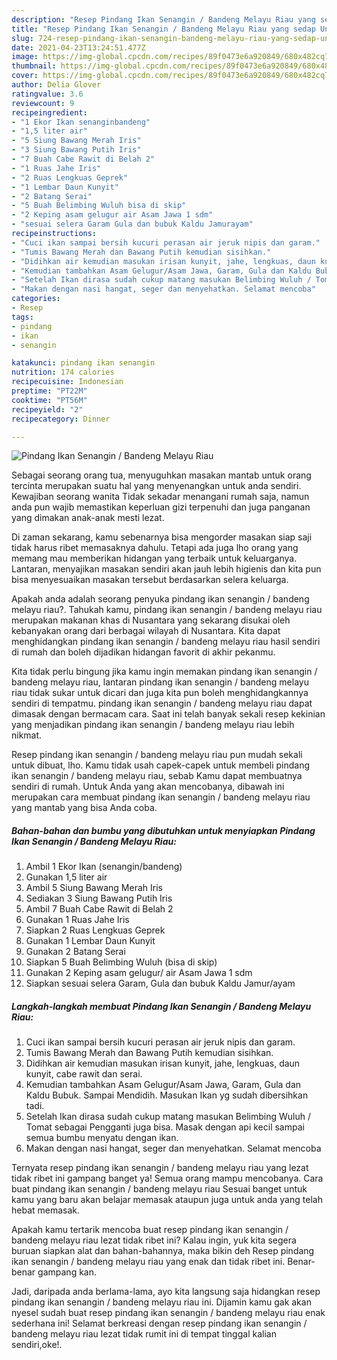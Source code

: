 ```yaml
---
description: "Resep Pindang Ikan Senangin / Bandeng Melayu Riau yang sedap Untuk Jualan"
title: "Resep Pindang Ikan Senangin / Bandeng Melayu Riau yang sedap Untuk Jualan"
slug: 724-resep-pindang-ikan-senangin-bandeng-melayu-riau-yang-sedap-untuk-jualan
date: 2021-04-23T13:24:51.477Z
image: https://img-global.cpcdn.com/recipes/89f0473e6a920849/680x482cq70/pindang-ikan-senangin-bandeng-melayu-riau-foto-resep-utama.jpg
thumbnail: https://img-global.cpcdn.com/recipes/89f0473e6a920849/680x482cq70/pindang-ikan-senangin-bandeng-melayu-riau-foto-resep-utama.jpg
cover: https://img-global.cpcdn.com/recipes/89f0473e6a920849/680x482cq70/pindang-ikan-senangin-bandeng-melayu-riau-foto-resep-utama.jpg
author: Delia Glover
ratingvalue: 3.6
reviewcount: 9
recipeingredient:
- "1 Ekor Ikan senanginbandeng"
- "1,5 liter air"
- "5 Siung Bawang Merah Iris"
- "3 Siung Bawang Putih Iris"
- "7 Buah Cabe Rawit di Belah 2"
- "1 Ruas Jahe Iris"
- "2 Ruas Lengkuas Geprek"
- "1 Lembar Daun Kunyit"
- "2 Batang Serai"
- "5 Buah Belimbing Wuluh bisa di skip"
- "2 Keping asam gelugur air Asam Jawa 1 sdm"
- "sesuai selera Garam Gula dan bubuk Kaldu Jamurayam"
recipeinstructions:
- "Cuci ikan sampai bersih kucuri perasan air jeruk nipis dan garam."
- "Tumis Bawang Merah dan Bawang Putih kemudian sisihkan."
- "Didihkan air kemudian masukan irisan kunyit, jahe, lengkuas, daun kunyit, cabe rawit dan serai."
- "Kemudian tambahkan Asam Gelugur/Asam Jawa, Garam, Gula dan Kaldu Bubuk. Sampai Mendidih. Masukan Ikan yg sudah dibersihkan tadi."
- "Setelah Ikan dirasa sudah cukup matang masukan Belimbing Wuluh / Tomat sebagai Pengganti juga bisa. Masak dengan api kecil sampai semua bumbu menyatu dengan ikan."
- "Makan dengan nasi hangat, seger dan menyehatkan. Selamat mencoba"
categories:
- Resep
tags:
- pindang
- ikan
- senangin

katakunci: pindang ikan senangin 
nutrition: 174 calories
recipecuisine: Indonesian
preptime: "PT22M"
cooktime: "PT56M"
recipeyield: "2"
recipecategory: Dinner

---
```



![Pindang Ikan Senangin / Bandeng Melayu Riau](https://img-global.cpcdn.com/recipes/89f0473e6a920849/680x482cq70/pindang-ikan-senangin-bandeng-melayu-riau-foto-resep-utama.jpg)

Sebagai seorang orang tua, menyuguhkan masakan mantab untuk orang tercinta merupakan suatu hal yang menyenangkan untuk anda sendiri. Kewajiban seorang  wanita Tidak sekadar menangani rumah saja, namun anda pun wajib memastikan keperluan gizi terpenuhi dan juga panganan yang dimakan anak-anak mesti lezat.

Di zaman  sekarang, kamu sebenarnya bisa mengorder masakan siap saji tidak harus ribet memasaknya dahulu. Tetapi ada juga lho orang yang memang mau memberikan hidangan yang terbaik untuk keluarganya. Lantaran, menyajikan masakan sendiri akan jauh lebih higienis dan kita pun bisa menyesuaikan masakan tersebut berdasarkan selera keluarga. 



Apakah anda adalah seorang penyuka pindang ikan senangin / bandeng melayu riau?. Tahukah kamu, pindang ikan senangin / bandeng melayu riau merupakan makanan khas di Nusantara yang sekarang disukai oleh kebanyakan orang dari berbagai wilayah di Nusantara. Kita dapat menghidangkan pindang ikan senangin / bandeng melayu riau hasil sendiri di rumah dan boleh dijadikan hidangan favorit di akhir pekanmu.

Kita tidak perlu bingung jika kamu ingin memakan pindang ikan senangin / bandeng melayu riau, lantaran pindang ikan senangin / bandeng melayu riau tidak sukar untuk dicari dan juga kita pun boleh menghidangkannya sendiri di tempatmu. pindang ikan senangin / bandeng melayu riau dapat dimasak dengan bermacam cara. Saat ini telah banyak sekali resep kekinian yang menjadikan pindang ikan senangin / bandeng melayu riau lebih nikmat.

Resep pindang ikan senangin / bandeng melayu riau pun mudah sekali untuk dibuat, lho. Kamu tidak usah capek-capek untuk membeli pindang ikan senangin / bandeng melayu riau, sebab Kamu dapat membuatnya sendiri di rumah. Untuk Anda yang akan mencobanya, dibawah ini merupakan cara membuat pindang ikan senangin / bandeng melayu riau yang mantab yang bisa Anda coba.

<!--inarticleads1-->

##### Bahan-bahan dan bumbu yang dibutuhkan untuk menyiapkan Pindang Ikan Senangin / Bandeng Melayu Riau:

1. Ambil 1 Ekor Ikan (senangin/bandeng)
1. Gunakan 1,5 liter air
1. Ambil 5 Siung Bawang Merah Iris
1. Sediakan 3 Siung Bawang Putih Iris
1. Ambil 7 Buah Cabe Rawit di Belah 2
1. Gunakan 1 Ruas Jahe Iris
1. Siapkan 2 Ruas Lengkuas Geprek
1. Gunakan 1 Lembar Daun Kunyit
1. Gunakan 2 Batang Serai
1. Siapkan 5 Buah Belimbing Wuluh (bisa di skip)
1. Gunakan 2 Keping asam gelugur/ air Asam Jawa 1 sdm
1. Siapkan sesuai selera Garam, Gula dan bubuk Kaldu Jamur/ayam




<!--inarticleads2-->

##### Langkah-langkah membuat Pindang Ikan Senangin / Bandeng Melayu Riau:

1. Cuci ikan sampai bersih kucuri perasan air jeruk nipis dan garam.
1. Tumis Bawang Merah dan Bawang Putih kemudian sisihkan.
1. Didihkan air kemudian masukan irisan kunyit, jahe, lengkuas, daun kunyit, cabe rawit dan serai.
1. Kemudian tambahkan Asam Gelugur/Asam Jawa, Garam, Gula dan Kaldu Bubuk. Sampai Mendidih. Masukan Ikan yg sudah dibersihkan tadi.
1. Setelah Ikan dirasa sudah cukup matang masukan Belimbing Wuluh / Tomat sebagai Pengganti juga bisa. Masak dengan api kecil sampai semua bumbu menyatu dengan ikan.
1. Makan dengan nasi hangat, seger dan menyehatkan. Selamat mencoba




Ternyata resep pindang ikan senangin / bandeng melayu riau yang lezat tidak ribet ini gampang banget ya! Semua orang mampu mencobanya. Cara buat pindang ikan senangin / bandeng melayu riau Sesuai banget untuk kamu yang baru akan belajar memasak ataupun juga untuk anda yang telah hebat memasak.

Apakah kamu tertarik mencoba buat resep pindang ikan senangin / bandeng melayu riau lezat tidak ribet ini? Kalau ingin, yuk kita segera buruan siapkan alat dan bahan-bahannya, maka bikin deh Resep pindang ikan senangin / bandeng melayu riau yang enak dan tidak ribet ini. Benar-benar gampang kan. 

Jadi, daripada anda berlama-lama, ayo kita langsung saja hidangkan resep pindang ikan senangin / bandeng melayu riau ini. Dijamin kamu gak akan nyesel sudah buat resep pindang ikan senangin / bandeng melayu riau enak sederhana ini! Selamat berkreasi dengan resep pindang ikan senangin / bandeng melayu riau lezat tidak rumit ini di tempat tinggal kalian sendiri,oke!.

